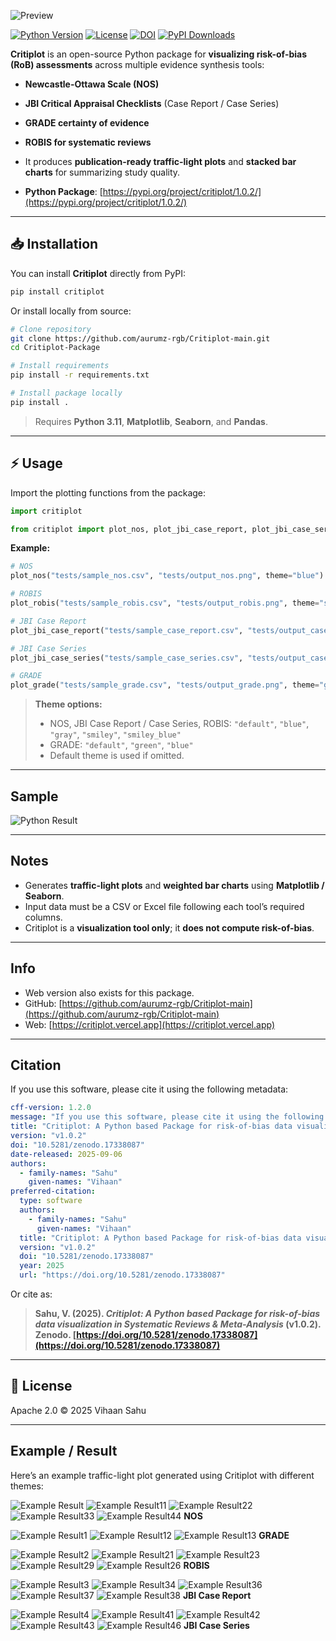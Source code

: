 
![Preview](assets/preview1.png)

[![Python Version](https://img.shields.io/badge/python-3.11%2B-blue)](https://www.python.org/)
[![License](https://img.shields.io/badge/License-Apache_2.0-blue.svg)](https://opensource.org/licenses/Apache-2.0)
[![DOI](https://zenodo.org/badge/DOI/10.5281/zenodo.17338087.svg)](https://doi.org/10.5281/zenodo.17338087)
[![PyPI Downloads](https://static.pepy.tech/personalized-badge/critiplot?period=total&units=INTERNATIONAL_SYSTEM&left_color=BLACK&right_color=GREEN&left_text=downloads)](https://pepy.tech/projects/critiplot)

**Critiplot** is an open-source Python package for **visualizing risk-of-bias (RoB) assessments** across multiple evidence synthesis tools:

* **Newcastle-Ottawa Scale (NOS)**

* **JBI Critical Appraisal Checklists** (Case Report / Case Series)

* **GRADE certainty of evidence**

* **ROBIS for systematic reviews**

* It produces **publication-ready traffic-light plots** and **stacked bar charts** for summarizing study quality.

* **Python Package**: [https://pypi.org/project/critiplot/1.0.2/](https://pypi.org/project/critiplot/1.0.2/)

---

## 📥 Installation

You can install **Critiplot** directly from PyPI:

```bash
pip install critiplot
```

Or install locally from source:

```bash
# Clone repository
git clone https://github.com/aurumz-rgb/Critiplot-main.git
cd Critiplot-Package

# Install requirements
pip install -r requirements.txt

# Install package locally
pip install .
```

> Requires **Python 3.11**, **Matplotlib**, **Seaborn**, and **Pandas**.

---

## ⚡ Usage

Import the plotting functions from the package:

```python
import critiplot

from critiplot import plot_nos, plot_jbi_case_report, plot_jbi_case_series, plot_grade, plot_robis
```

**Example:**

```python
# NOS
plot_nos("tests/sample_nos.csv", "tests/output_nos.png", theme="blue")

# ROBIS
plot_robis("tests/sample_robis.csv", "tests/output_robis.png", theme="smiley")

# JBI Case Report
plot_jbi_case_report("tests/sample_case_report.csv", "tests/output_case_report.png", theme="gray")

# JBI Case Series
plot_jbi_case_series("tests/sample_case_series.csv", "tests/output_case_series.png", theme="smiley_blue")

# GRADE
plot_grade("tests/sample_grade.csv", "tests/output_grade.png", theme="green")
```

> **Theme options:**
>
> * NOS, JBI Case Report / Case Series, ROBIS: `"default"`, `"blue"`, `"gray"`, `"smiley"`, `"smiley_blue"`
> * GRADE: `"default"`, `"green"`, `"blue"`
> * Default theme is used if omitted.

---
## Sample

![Python Result](example/python.png)

---

## Notes

* Generates **traffic-light plots** and **weighted bar charts** using **Matplotlib / Seaborn**.
* Input data must be a CSV or Excel file following each tool’s required columns.
* Critiplot is a **visualization tool only**; it **does not compute risk-of-bias**.

---

## Info

* Web version also exists for this package.
* GitHub: [https://github.com/aurumz-rgb/Critiplot-main](https://github.com/aurumz-rgb/Critiplot-main)
* Web: [https://critiplot.vercel.app](https://critiplot.vercel.app)

---

## Citation

If you use this software, please cite it using the following metadata:

```yaml
cff-version: 1.2.0
message: "If you use this software, please cite it using the following metadata."
title: "Critiplot: A Python based Package for risk-of-bias data visualization in Systematic Reviews & Meta-Analysis"
version: "v1.0.2"
doi: "10.5281/zenodo.17338087"
date-released: 2025-09-06
authors:
  - family-names: "Sahu"
    given-names: "Vihaan"
preferred-citation:
  type: software
  authors:
    - family-names: "Sahu"
      given-names: "Vihaan"
  title: "Critiplot: A Python based Package for risk-of-bias data visualization in Systematic Reviews & Meta-Analysis"
  version: "v1.0.2"
  doi: "10.5281/zenodo.17338087"
  year: 2025
  url: "https://doi.org/10.5281/zenodo.17338087"
```

Or cite as:

> **Sahu, V. (2025). *Critiplot: A Python based Package for risk-of-bias data visualization in Systematic Reviews & Meta-Analysis* (v1.0.2). Zenodo. [https://doi.org/10.5281/zenodo.17338087](https://doi.org/10.5281/zenodo.17338087)**


---

## 📜 License

Apache 2.0 © 2025 Vihaan Sahu

---


## Example / Result

Here’s an example traffic-light plot generated using Critiplot with different themes:

![Example Result](example/result.png)
![Example Result11](example/result1.png)
![Example Result22](example/result2.png)
![Example Result33](example/nos_result.png)
![Example Result44](example/nos_result2.png)
**NOS**


![Example Result1](example/grade_result2.png)
![Example Result12](example/grade_result1.png)
![Example Result13](example/grade_result3.png)
**GRADE**


![Example Result2](example/robis_result5.png)
![Example Result21](example/robis_result4.png)
![Example Result23](example/robis_result3.png)
![Example Result29](example/robis_result2.png)
![Example Result26](example/robis_result1.png)
**ROBIS**


![Example Result3](example/case_report3.png)
![Example Result34](example/case_report.png)
![Example Result36](example/case_report1.png)
![Example Result37](example/case_report2.png)
![Example Result38](example/case_report4.png)
**JBI Case Report**


![Example Result4](example/series_plot1.png)
![Example Result41](example/series_plot.png)
![Example Result42](example/series_plot2.png)
![Example Result43](example/series_plot4.png)
![Example Result46](example/series_plot5.png)
**JBI Case Series**

